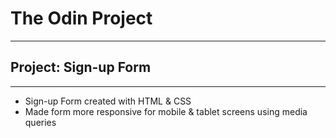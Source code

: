 # **The Odin Project**
___
## Project: Sign-up Form
___

* Sign-up Form created with HTML & CSS
* Made form more responsive for mobile & tablet screens using media queries